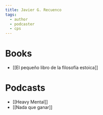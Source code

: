 ```yaml
---
title: Javier G. Recuenco
tags:
  - author
  - podcaster
  - cps
---
```


# Books

- [[El pequeño libro de la filosofía estoica]]

# Podcasts

- [[Heavy Mental]]
- [[Nada que ganar]]
